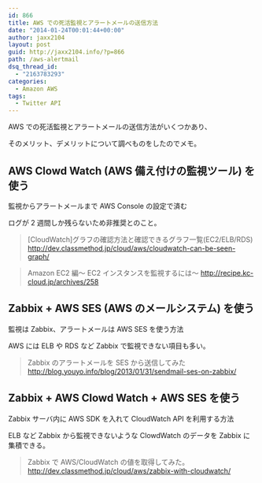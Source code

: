 ```yaml
---
id: 866
title: AWS での死活監視とアラートメールの送信方法
date: "2014-01-24T00:01:44+00:00"
author: jaxx2104
layout: post
guid: http://jaxx2104.info/?p=866
path: /aws-alertmail
dsq_thread_id:
  - "2163783293"
categories:
  - Amazon AWS
tags:
  - Twitter API
---
```


AWS での死活監視とアラートメールの送信方法がいくつかあり、

そのメリット、デメリットについて調べものをしたのでメモ。

## AWS Clowd Watch (AWS 備え付けの監視ツール) を使う

監視からアラートメールまで AWS Console の設定で済む

ログが 2 週間しか残らないため非推奨とのこと。

> [CloudWatch]グラフの確認方法と確認できるグラフ一覧(EC2/ELB/RDS)
> http://dev.classmethod.jp/cloud/aws/cloudwatch-can-be-seen-graph/

> Amazon EC2 編～ EC2 インスタンスを監視するには～
> http://recipe.kc-cloud.jp/archives/258

<!--more-->

## Zabbix + AWS SES (AWS のメールシステム) を使う

監視は Zabbix、アラートメールは AWS SES を使う方法

AWS には ELB や RDS など Zabbix で監視できない項目も多い。

> Zabbix のアラートメールを SES から送信してみた
> http://blog.youyo.info/blog/2013/01/31/sendmail-ses-on-zabbix/

## Zabbix + AWS Clowd Watch + AWS SES を使う

Zabbix サーバ内に AWS SDK を入れて CloudWatch API を利用する方法

ELB など Zabbix から監視できないような ClowdWatch のデータを Zabbix に集積できる。

> Zabbix で AWS/CloudWatch の値を取得してみた。
> http://dev.classmethod.jp/cloud/aws/zabbix-with-cloudwatch/
